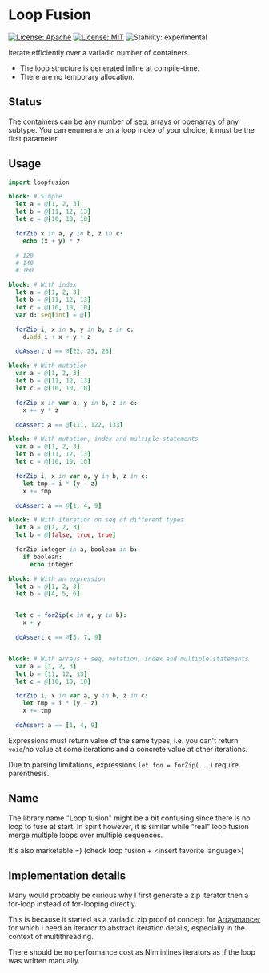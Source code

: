 # Loop Fusion

[![License: Apache](https://img.shields.io/badge/License-Apache%202.0-blue.svg)](https://opensource.org/licenses/Apache-2.0)
[![License: MIT](https://img.shields.io/badge/License-MIT-yellow.svg)](https://opensource.org/licenses/MIT)
![Stability: experimental](https://img.shields.io/badge/stability-experimental-orange.svg)

Iterate efficiently over a variadic number of containers.

  * The loop structure is generated inline at compile-time.
  * There are no temporary allocation.

## Status

The containers can be any number of seq, arrays or openarray of any subtype.
You can enumerate on a loop index of your choice, it must be the first parameter.

## Usage

```Nim
import loopfusion

block: # Simple
  let a = @[1, 2, 3]
  let b = @[11, 12, 13]
  let c = @[10, 10, 10]

  forZip x in a, y in b, z in c:
    echo (x + y) * z

  # 120
  # 140
  # 160

block: # With index
  let a = @[1, 2, 3]
  let b = @[11, 12, 13]
  let c = @[10, 10, 10]
  var d: seq[int] = @[]

  forZip i, x in a, y in b, z in c:
    d.add i + x + y + z

  doAssert d == @[22, 25, 28]

block: # With mutation
  var a = @[1, 2, 3]
  let b = @[11, 12, 13]
  let c = @[10, 10, 10]

  forZip x in var a, y in b, z in c:
    x += y * z

  doAssert a == @[111, 122, 133]

block: # With mutation, index and multiple statements
  var a = @[1, 2, 3]
  let b = @[11, 12, 13]
  let c = @[10, 10, 10]

  forZip i, x in var a, y in b, z in c:
    let tmp = i * (y - z)
    x += tmp

  doAssert a == @[1, 4, 9]

block: # With iteration on seq of different types
  let a = @[1, 2, 3]
  let b = @[false, true, true]

  forZip integer in a, boolean in b:
    if boolean:
      echo integer

block: # With an expression
  let a = @[1, 2, 3]
  let b = @[4, 5, 6]


  let c = forZip(x in a, y in b):
    x + y

  doAssert c == @[5, 7, 9]


block: # With arrays + seq, mutation, index and multiple statements
  var a = [1, 2, 3]
  let b = [11, 12, 13]
  let c = @[10, 10, 10]

  forZip i, x in var a, y in b, z in c:
    let tmp = i * (y - z)
    x += tmp

  doAssert a == [1, 4, 9]

```

Expressions must return value of the same types, i.e. you can't return `void`/no value at some iterations and a concrete value at other iterations.

Due to parsing limitations, expressions `let foo = forZip(...)` require parenthesis.

## Name

The library name "Loop fusion" might be a bit confusing since there is no loop to fuse at start.
In spirit however, it is similar while "real" loop fusion merge multiple loops over multiple sequences.

It's also marketable =) (check loop fusion + \<insert favorite language\>)

## Implementation details

Many would probably be curious why I first generate a zip iterator then a for-loop instead of for-looping directly.

This is because it started as a variadic zip proof of concept for [Arraymancer](https://github.com/mratsim/Arraymancer) for which I need an iterator to abstract iteration details, especially in the context of multithreading.

There should be no performance cost as Nim inlines iterators as if the loop was written manually.
